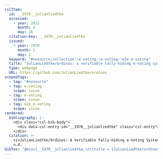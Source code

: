 ```yaml
---
cslItem:
  id: __1970__julianliedtke
  accessed:
    - year: 2022
      month: 4
      day: 16
  citation-key: __1970__julianliedtke
  issued:
    - year: 1970
      month: 1
      day: 1
  keyword: "#nosource;collection::e-voting::e-voting::e2e_e-voting"
  title: "JulianLiedtke/ordinos: a verifiable tally-hiding e-voting system"
  type: webpage
  URL: https://github.com/JulianLiedtke/ordinos
scopedTags:
  - tag: "#nosource"
  - tag: e-voting
    scope: issue
  - tag: e-voting
    scope: issue
  - tag: e2e_e-voting
    scope: issue
rendered:
  bibliography: |-
    <div class="csl-bib-body">
      <div data-csl-entry-id="__1970__julianliedtke" class="csl-entry"><i>JulianLiedtke/ordinos: a verifiable tally-hiding e-voting system</i>. n.d.. https://github.com/JulianLiedtke/ordinos</div>
    </div>
  citation: >-
    <i>JulianLiedtke/Ordinos: A Verifiable Tally-Hiding e-Voting System</i>,
    n.d.
bibTex: "@misc{__1970__julianliedtke,\n\ttitle = {JulianLiedtke/ordinos: a verifiable tally-hiding e-voting system},\n\thowpublished = {https://github.com/JulianLiedtke/ordinos},\n}\n\n"
---
```

